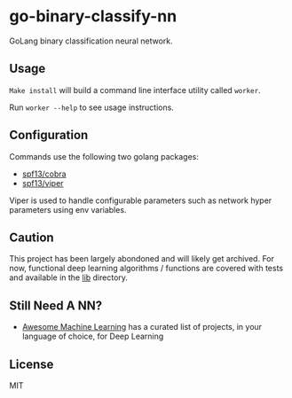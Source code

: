 # go-binary-classify-nn

GoLang binary classification neural network.

## Usage

`Make install` will build a command line interface utility called `worker`.

Run `worker --help` to see usage instructions.

## Configuration

Commands use the following two golang packages:

- [spf13/cobra](https://github.com/spf13/cobra)
- [spf13/viper](https://github.com/spf13/viper)

Viper is used to handle configurable parameters such as network hyper parameters using env variables.

## Caution

This project has been largely abondoned and will likely get archived. For now, functional deep learning algorithms / functions are covered with tests and available in the [lib](/lib) directory.

## Still Need A NN?

- [Awesome Machine Learning](https://github.com/josephmisiti/awesome-machine-learning) has a curated list of projects, in your language of choice, for Deep Learning

## License

MIT
